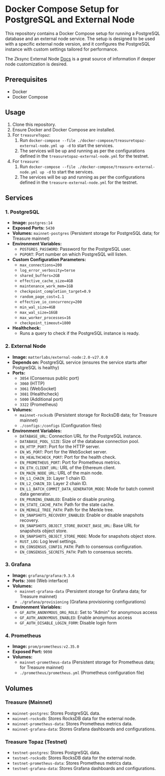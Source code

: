 # Docker Compose Setup for PostgreSQL and External Node

This repository contains a Docker Compose setup for running a PostgreSQL database and an external node service. The setup is designed to be used with a specific external node version, and it configures the PostgreSQL instance with custom settings tailored for performance.

The Zksync External Node [Docs](https://github.com/matter-labs/zksync-era/blob/main/docs/src/guides/external-node/00_quick_start.md) is a great source of information if deeper node customization is desired.

## Prerequisites

- Docker
- Docker Compose

## Usage

1. Clone this repository.
2. Ensure Docker and Docker Compose are installed.
3. For `treasureTopaz`:
   1. Run `docker-compose --file ./docker-compose/treasuretopaz-external-node.yml up -d` to start the services.
   2. The services will be up and running as per the configurations defined in the `treasuretopaz-external-node.yml` for the testnet.
4. For `treasure`:
   1. Run `docker-compose --file ./docker-compose/treasure-external-node.yml up -d` to start the services.
   2. The services will be up and running as per the configurations defined in the `treasure-external-node.yml` for the testnet.

## Services

### 1. PostgreSQL

- **Image:** `postgres:14`
- **Exposed Ports:** `5430`
- **Volumes:** `mainnet-postgres` (Persistent storage for PostgreSQL data; for Treasure mainnet)
- **Environment Variables:**
  - `POSTGRES_PASSWORD`: Password for the PostgreSQL user.
  - `PGPORT`: Port number on which PostgreSQL will listen.
- **Custom Configuration Parameters:**
  - `max_connections=200`
  - `log_error_verbosity=terse`
  - `shared_buffers=2GB`
  - `effective_cache_size=4GB`
  - `maintenance_work_mem=1GB`
  - `checkpoint_completion_target=0.9`
  - `random_page_cost=1.1`
  - `effective_io_concurrency=200`
  - `min_wal_size=4GB`
  - `max_wal_size=16GB`
  - `max_worker_processes=16`
  - `checkpoint_timeout=1800`
- **Healthcheck:**
  - Runs a query to check if the PostgreSQL instance is ready.

### 2. External Node

- **Image:** `matterlabs/external-node:2.0-v27.0.0`
- **Depends on:** PostgreSQL service (ensures the service starts after PostgreSQL is healthy)
- **Ports:**
  - `3054` (Consensus public port)
  - `3060` (HTTP)
  - `3061` (WebSocket)
  - `3081` (Healthcheck)
  - `5000` (Additional port)
  - `3322` (Prometheus)
- **Volumes:** 
  - `mainnet-rocksdb` (Persistent storage for RocksDB data; for Treasure mainnet)
  - `./configs:/configs` (Configuration files)
- **Environment Variables:**
  - `DATABASE_URL`: Connection URL for the PostgreSQL instance.
  - `DATABASE_POOL_SIZE`: Size of the database connection pool.
  - `EN_HTTP_PORT`: Port for the HTTP server.
  - `EN_WS_PORT`: Port for the WebSocket server.
  - `EN_HEALTHCHECK_PORT`: Port for the health check.
  - `EN_PROMETHEUS_PORT`: Port for Prometheus metrics.
  - `EN_ETH_CLIENT_URL`: URL of the Ethereum client.
  - `EN_MAIN_NODE_URL`: URL of the main node.
  - `EN_L1_CHAIN_ID`: Layer 1 chain ID.
  - `EN_L2_CHAIN_ID`: Layer 2 chain ID.
  - `EN_L1_BATCH_COMMIT_DATA_GENERATOR_MODE`: Mode for batch commit data generator.
  - `EN_PRUNING_ENABLED`: Enable or disable pruning.
  - `EN_STATE_CACHE_PATH`: Path for the state cache.
  - `EN_MERKLE_TREE_PATH`: Path for the Merkle tree.
  - `EN_SNAPSHOTS_RECOVERY_ENABLED`: Enable or disable snapshots recovery.
  - `EN_SNAPSHOTS_OBJECT_STORE_BUCKET_BASE_URL`: Base URL for snapshots object store.
  - `EN_SNAPSHOTS_OBJECT_STORE_MODE`: Mode for snapshots object store.
  - `RUST_LOG`: Log level settings.
  - `EN_CONSENSUS_CONFIG_PATH`: Path to consensus configuration.
  - `EN_CONSENSUS_SECRETS_PATH`: Path to consensus secrets.

### 3. Grafana

- **Image:** `grafana/grafana:9.3.6`
- **Ports:** `3000` (Web interface)
- **Volumes:**
  - `mainnet-grafana-data` (Persistent storage for Grafana data; for Treasure mainnet)
  - `./grafana/provisioning` (Grafana provisioning configurations)
- **Environment Variables:**
  - `GF_AUTH_ANONYMOUS_ORG_ROLE`: Set to "Admin" for anonymous access
  - `GF_AUTH_ANONYMOUS_ENABLED`: Enable anonymous access
  - `GF_AUTH_DISABLE_LOGIN_FORM`: Disable login form

### 4. Prometheus

- **Image:** `prom/prometheus:v2.35.0`
- **Exposed Port:** `9090`
- **Volumes:**
  - `mainnet-prometheus-data` (Persistent storage for Prometheus data; for Treasure mainnet)
  - `./prometheus/prometheus.yml` (Prometheus configuration file)

## Volumes

### Treasure (Mainnet)
- `mainnet-postgres`: Stores PostgreSQL data.
- `mainnet-rocksdb`: Stores RocksDB data for the external node.
- `mainnet-prometheus-data`: Stores Prometheus metrics data.
- `mainnet-grafana-data`: Stores Grafana dashboards and configurations.

### Treasure Topaz (Testnet)
- `testnet-postgres`: Stores PostgreSQL data.
- `testnet-rocksdb`: Stores RocksDB data for the external node.
- `testnet-prometheus-data`: Stores Prometheus metrics data.
- `testnet-grafana-data`: Stores Grafana dashboards and configurations.
